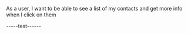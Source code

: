 As a user, I want to be able to see a list of my contacts and get more info when I click on them


-----test------